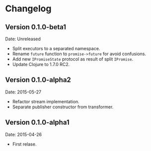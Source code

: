 # Changelog #

## Version 0.1.0-beta1 ##

Date: Unreleased

- Split executors to a separated namespace.
- Rename `future` function to `promise->future` for avoid confusions.
- Add new `IPromiseState` protocol as result of split `IPromise`.
- Update Clojure to 1.7.0 RC2.

## Version 0.1.0-alpha2 ##

Date: 2015-05-27

- Refactor stream implementation.
- Separate publisher constructor from transformer.


## Version 0.1.0-alpha1 ##

Date: 2015-04-26

- First relase.
